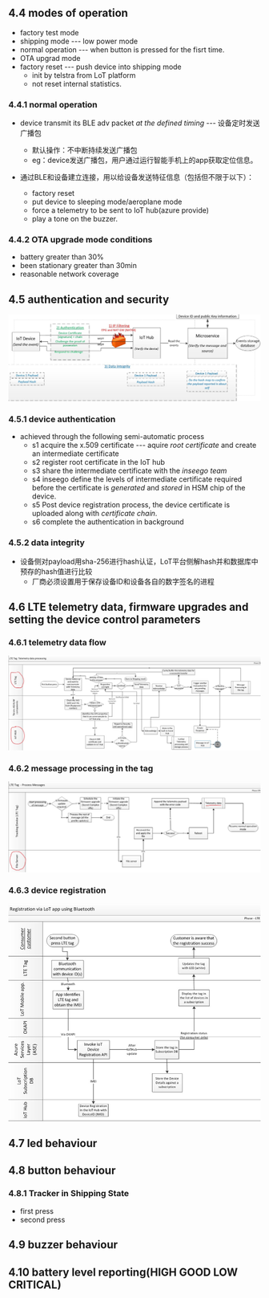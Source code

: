 ## 4.4 modes of operation

+ factory test mode
+ shipping mode --- low power mode
+ normal operation --- when button is pressed for the fisrt time.
+ OTA upgrad mode
+ factory reset --- push device into shipping mode
  + init by telstra from LoT platform
  + not reset internal statistics.

### 4.4.1 normal operation
+ device transmit its BLE adv packet *at the defined timing* --- 设备定时发送广播包
  + 默认操作：不中断持续发送广播包
  + eg：device发送广播包，用户通过运行智能手机上的app获取定位信息。

+ 通过BLE和设备建立连接，用以给设备发送特征信息（包括但不限于以下）：
  + factory reset
  + put device to sleeping mode/aeroplane mode
  + force a telemetry to be sent to IoT hub(azure provide)
  + play a tone on the buzzer.

### 4.4.2 OTA upgrade mode conditions
+ battery greater than 30%
+ been stationary greater than 30min
+ reasonable network coverage

## 4.5 authentication and security
![](auth_sec.jpg)

### 4.5.1 device authentication
+ achieved through the following semi-automatic process
  + s1 acquire the x.509 certificate --- aquire *root certificate* and create an intermediate certificate
  + s2 register root certificate in the IoT hub
  + s3 share the intermediate certificate with the *inseego team*
  + s4 inseego define the levels of intermediate certificate required before the certificate is *generated* and *stored* in HSM chip of the device.
  + s5 Post device registration process, the device certificate is uploaded along with *certificate chain*.
  + s6 complete the authentication in background

### 4.5.2 data integrity
+ 设备侧对payload用sha-256进行hash认证，LoT平台侧解hash并和数据库中预存的hash值进行比较
  + 厂商必须设置用于保存设备ID和设备各自的数字签名的进程

## 4.6 LTE telemetry data, firmware upgrades and setting the device control parameters

### 4.6.1 telemetry data flow
![](tele_data_flow.jpg)

### 4.6.2 message processing in the tag
![](msg_process.jpg)

### 4.6.3 device registration
![](device_reg.jpg)


## 4.7 led behaviour

## 4.8 button behaviour
### 4.8.1	Tracker in Shipping State
  + first press
  + second press

## 4.9 buzzer behaviour

## 4.10 battery level reporting(HIGH GOOD LOW CRITICAL)
